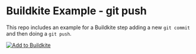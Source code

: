 # Buildkite Example - git push

This repo includes an example for a Buildkite step adding a new `git commit` and then doing a `git push`.

[![Add to Buildkite](https://buildkite.com/button.svg)](https://buildkite.com/new)
